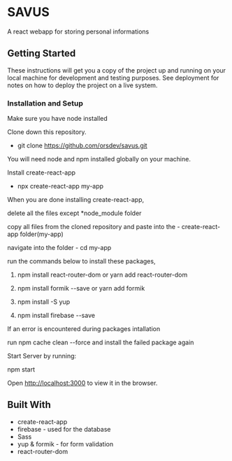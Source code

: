 # SAVUS

A react webapp for storing personal informations

## Getting Started

These instructions will get you a copy of the project up and running on your local machine for development and testing purposes. See deployment for notes on how to deploy the project on a live system.

### Installation and Setup

Make sure you have node installed

Clone down this repository.

- git clone https://github.com/orsdev/savus.git

You will need node and npm installed globally on your machine.

Install create-react-app

- npx create-react-app my-app

When you are done installing create-react-app,

delete all the files except \*node_module folder

copy all files from the cloned repository and paste into the - create-react-app folder(my-app)

navigate into the folder - cd my-app

run the commands below to install these packages,

1. npm install react-router-dom or yarn add react-router-dom

2. npm install formik --save or yarn add formik

3. npm install -S yup

4. npm install firebase --save

If an error is encountered during packages intallation

run npm cache clean --force and install the failed package again

Start Server by running:

npm start

Open [http://localhost:3000](http://localhost:3000) to view it in the browser.

## Built With

- create-react-app
- firebase - used for the database
- Sass
- yup & formik - for form validation
- react-router-dom
